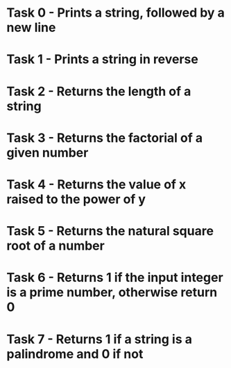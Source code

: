 # Task 0 - Prints a string, followed by a new line
# Task 1 - Prints a string in reverse
# Task 2 - Returns the length of a string
# Task 3 - Returns the factorial of a given number
# Task 4 - Returns the value of x raised to the power of y
# Task 5 - Returns the natural square root of a number
# Task 6 - Returns 1 if the input integer is a prime number, otherwise return 0
# Task 7 - Returns 1 if a string is a palindrome and 0 if not
